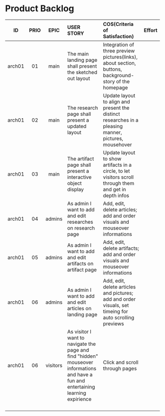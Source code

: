 
# **Product Backlog**
<!--ID 	 	  Prio      Epic 		  User Story     COS(Criteria of Satisfaction) 		Effort -->
|   ID   |  PRIO  |   EPIC   |                           USER STORY                         |                                     COS(Criteria of Satisfaction)                                       | Effort |
|:------:| :----: | :------: | :----------------------------------------------------------- | :------------------------------------------------------------------------------------------------------ | :----: |
| arch01 |   01   |   main   | The main landing page shall present the sketched out layout  | Integration of three preview pictures(links), about section, buttons, background-story of the homepage  |        |
| arch01 |   02   |   main   | The research page shall present a updated layout             | Update layout to align and present the distinct researches in a pleasing manner, pictures, mousehover   |        |
| arch01 |   03   |   main   | The artifact page shall present a interactive object display | Update layout to show artifacts in a circle, to let visitors scroll through them and get in depth infos |        |
| arch01 |   04   |  admins  | As admin I want to add and edit researches on research page  | Add, edit, delete articles; add and order visuals and mouseover informations                            |        |
| arch01 |   05   |  admins  | As admin I want to add and edit artifacts on artifact page   | Add, edit, delete artifacts; add and order visuals and mouseover informations                           |        |
| arch01 |   06   |  admins  | As admin I want to add and edit articles on landing page     | Add, edit, delete articles and pictures; add and order visuals, set timeing for auto scrolling previews |        |
| arch01 |   06   | visitors | As visitor I want to navigate the page and find "hidden" mouseover informations and have a fun and entertaining learning expirience | Click and scroll through pages   |        |
|        |        |          |                                                              |                                                                                                         |        |
|        |        |          |                                                              |                                                                                                         |        |
|        |        |          |                                                              |                                                                                                         |        |
|        |        |          |                                                              |                                                                                                         |        |      
